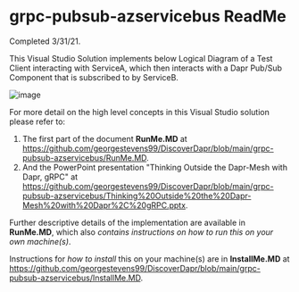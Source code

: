 # grpc-pubsub-azservicebus ReadMe
Completed 3/31/21.

This Visual Studio Solution implements below Logical Diagram of a Test Client interacting with ServiceA, which then interacts with a Dapr Pub/Sub Component that is subscribed to by ServiceB.

![image](https://user-images.githubusercontent.com/6517661/112757297-2e175400-8fb7-11eb-8db3-264ad2d867e7.png)

For more detail on the high level concepts in this Visual Studio solution please refer to:
1. The first part of the document **RunMe.MD** at https://github.com/georgestevens99/DiscoverDapr/blob/main/grpc-pubsub-azservicebus/RunMe.MD.
2. And the PowerPoint presentation "Thinking Outside the Dapr-Mesh with Dapr, gRPC" at https://github.com/georgestevens99/DiscoverDapr/blob/main/grpc-pubsub-azservicebus/Thinking%20Outside%20the%20Dapr-Mesh%20with%20Dapr%2C%20gRPC.pptx. 

Further descriptive details of the implementation are available in **RunMe.MD**, which also *contains instructions on how to run this on your own machine(s)*.  

Instructions for *how to install* this on your machine(s) are in **InstallMe.MD** at https://github.com/georgestevens99/DiscoverDapr/blob/main/grpc-pubsub-azservicebus/InstallMe.MD.
